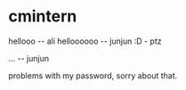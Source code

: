 cmintern
========

hellooo -- ali
helloooooo -- junjun
:D - ptz


... -- junjun

problems with my password, sorry about that.

